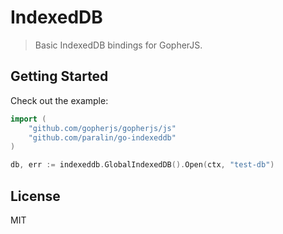 # IndexedDB

> Basic IndexedDB bindings for GopherJS.

## Getting Started

Check out the example:

```go
import (
	"github.com/gopherjs/gopherjs/js"
	"github.com/paralin/go-indexeddb"
)

db, err := indexeddb.GlobalIndexedDB().Open(ctx, "test-db")
```

## License

MIT
